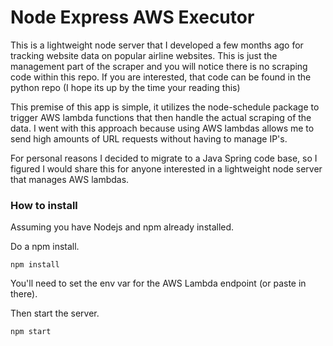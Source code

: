 # Node Express AWS Executor #

This is a lightweight node server that I developed a few months ago for tracking website data on popular airline websites.
This is just the management part of the scraper and you will notice there is no scraping code within this repo.
If you are interested, that code can be found in the python repo (I hope its up by the time your reading this)

This premise of this app is simple, it utilizes the node-schedule package to trigger AWS lambda functions that then handle
the actual scraping of the data. I went with this approach because using AWS lambdas allows me to send high amounts of URL requests
without having to manage IP's.

For personal reasons I decided to migrate to a Java Spring code base, so I figured I would share this for anyone interested in
a lightweight node server that manages AWS lambdas.


### How to install ###

Assuming you have Nodejs and npm already installed.

Do a npm install.

`npm install`

You'll need to set the env var for the AWS Lambda endpoint (or paste in there).

Then start the server.

`npm start`

